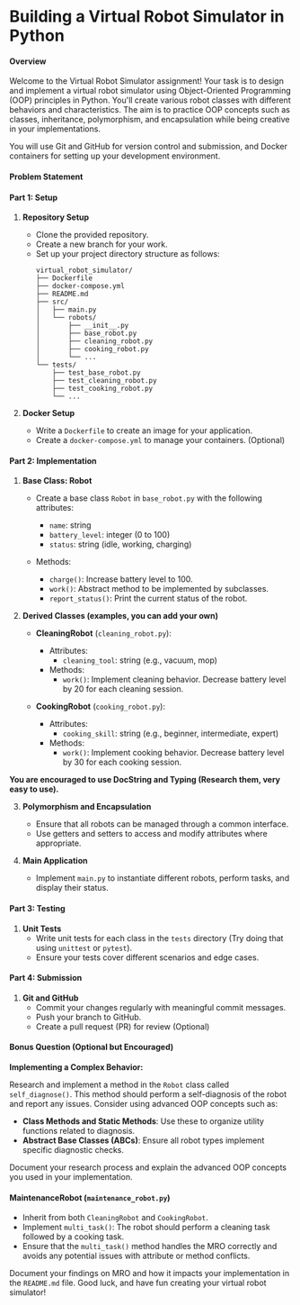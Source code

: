 # Building a Virtual Robot Simulator in Python

#### Overview

Welcome to the Virtual Robot Simulator assignment! Your task is to design and implement a virtual robot simulator using Object-Oriented Programming (OOP) principles in Python. You'll create various robot classes with different behaviors and characteristics. The aim is to practice OOP concepts such as classes, inheritance, polymorphism, and encapsulation while being creative in your implementations. 

You will use Git and GitHub for version control and submission, and Docker containers for setting up your development environment. 

#### Problem Statement

#### Part 1: Setup

1. **Repository Setup**
   - Clone the provided repository.
   - Create a new branch for your work.
   - Set up your project directory structure as follows:
     ```
     virtual_robot_simulator/
     ├── Dockerfile
     ├── docker-compose.yml
     ├── README.md
     ├── src/
     │   ├── main.py
     │   └── robots/
     │       ├── __init__.py
     │       ├── base_robot.py
     │       ├── cleaning_robot.py
     │       ├── cooking_robot.py
     │       └── ...
     └── tests/
         ├── test_base_robot.py
         ├── test_cleaning_robot.py
         ├── test_cooking_robot.py
         └── ...
     ```

2. **Docker Setup**
   - Write a `Dockerfile` to create an image for your application.
   - Create a `docker-compose.yml` to manage your containers. (Optional)

#### Part 2: Implementation

1. **Base Class: Robot**
   - Create a base class `Robot` in `base_robot.py` with the following attributes:
     - `name`: string
     - `battery_level`: integer (0 to 100)
     - `status`: string (idle, working, charging)

   - Methods:
     - `charge()`: Increase battery level to 100.
     - `work()`: Abstract method to be implemented by subclasses.
     - `report_status()`: Print the current status of the robot.

2. **Derived Classes (examples, you can add your own)**
   - **CleaningRobot** (`cleaning_robot.py`):
     - Attributes:
       - `cleaning_tool`: string (e.g., vacuum, mop)
     - Methods:
       - `work()`: Implement cleaning behavior. Decrease battery level by 20 for each cleaning session.
   
   - **CookingRobot** (`cooking_robot.py`):
     - Attributes:
       - `cooking_skill`: string (e.g., beginner, intermediate, expert)
     - Methods:
       - `work()`: Implement cooking behavior. Decrease battery level by 30 for each cooking session.
       
**You are encouraged to use DocString and Typing (Research them, very easy to use).**

3. **Polymorphism and Encapsulation**
   - Ensure that all robots can be managed through a common interface.
   - Use getters and setters to access and modify attributes where appropriate.

4. **Main Application**
   - Implement `main.py` to instantiate different robots, perform tasks, and display their status.

#### Part 3: Testing

1. **Unit Tests**
   - Write unit tests for each class in the `tests` directory (Try doing that using `unittest` or `pytest`).
   - Ensure your tests cover different scenarios and edge cases.

#### Part 4: Submission

1. **Git and GitHub**
   - Commit your changes regularly with meaningful commit messages.
   - Push your branch to GitHub.
   - Create a pull request (PR) for review (Optional)

#### Bonus Question (Optional but Encouraged)

**Implementing a Complex Behavior:**

Research and implement a method in the `Robot` class called `self_diagnose()`. This method should perform a self-diagnosis of the robot and report any issues. Consider using advanced OOP concepts such as:

- **Class Methods and Static Methods**: Use these to organize utility functions related to diagnosis.
- **Abstract Base Classes (ABCs)**: Ensure all robot types implement specific diagnostic checks.

Document your research process and explain the advanced OOP concepts you used in your implementation.

#### MaintenanceRobot (`maintenance_robot.py`)

- Inherit from both `CleaningRobot` and `CookingRobot`.
- Implement `multi_task()`: The robot should perform a cleaning task followed by a cooking task.
- Ensure that the `multi_task()` method handles the MRO correctly and avoids any potential issues with attribute or method conflicts.

Document your findings on MRO and how it impacts your implementation in the `README.md` file.
Good luck, and have fun creating your virtual robot simulator!
